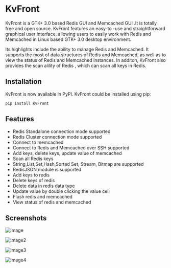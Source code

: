 KvFront
==============

KvFront is a GTK+ 3.0 based Redis GUI and Memcached GUI .It is totally free and open source. KvFront features an easy-to -use and straightforward graphical user interface, allowing users to easily work with Redis and Memcached in Linux based GTK+ 3.0 desktop environment.

Its highlights include the ability to manage Redis and Memcached. It supports the most of data structures of Redis and Memcached, as well as to view the status of Redis and Memcached instances. In additon, KvFront also provides the scan alility of Redis , which can scan all keys in Redis.

## Installation

KvFront is now available in PyPI. KvFront could be installed using pip:
~~~
pip install KvFront
~~~

## Features

- Redis Standalone connection mode supported
- Redis Cluster connection mode supported
- Connect to memcached
- Connect to Redis and Memcached over SSH supported
- Add keys, delete keys, update value of memcached
- Scan all Redis keys
- String,List,Set,Hash,Sorted Set, Stream, Bitmap are supported
- RedisJSON module is supported
- Add keys to redis
- Delete keys of redis
- Delete data in redis data type
- Update value by double clicking the value cell
- Flush redis and memcached
- View status of redis and memcached

## Screenshots

![image](https://a.fsdn.com/con/app/proj/memcachedfront/screenshots/ss1.png/max/max/1)

![image2](https://a.fsdn.com/con/app/proj/memcachedfront/screenshots/ss2.png/max/max/1)

![image3](https://a.fsdn.com/con/app/proj/memcachedfront/screenshots/ss4.png/max/max/1)

![image4](https://a.fsdn.com/con/app/proj/memcachedfront/screenshots/ss3.png/max/max/1)
